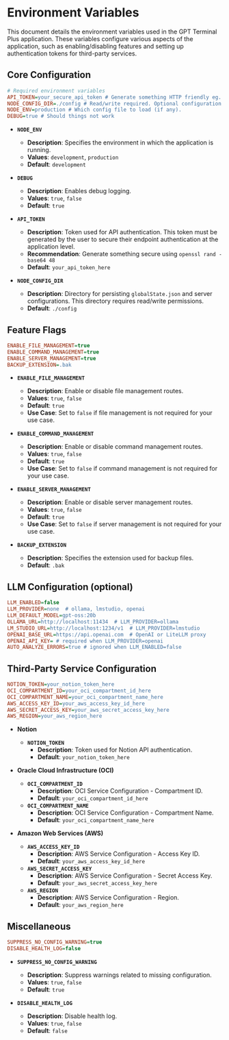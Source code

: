# Environment Variables

This document details the environment variables used in the GPT Terminal Plus application. These variables configure various aspects of the application, such as enabling/disabling features and setting up authentication tokens for third-party services.

## Core Configuration

```ini
# Required environment variables
API_TOKEN=your_secure_api_token # Generate something HTTP friendly eg. `openssl rand -base64 48` 
NODE_CONFIG_DIR=./config # Read/write required. Optional configuration files go here.
NODE_ENV=production # Which config file to load (if any).
DEBUG=true # Should things not work

```

- **`NODE_ENV`**
  - **Description**: Specifies the environment in which the application is running.
  - **Values**: `development`, `production`
  - **Default**: `development`

- **`DEBUG`**
  - **Description**: Enables debug logging.
  - **Values**: `true`, `false`
  - **Default**: `true`

- **`API_TOKEN`**
  - **Description**: Token used for API authentication. This token must be generated by the user to secure their endpoint authentication at the application level.
  - **Recommendation**: Generate something secure using `openssl rand -base64 48`
  - **Default**: `your_api_token_here`

- **`NODE_CONFIG_DIR`**
  - **Description**: Directory for persisting `globalState.json` and server configurations. This directory requires read/write permissions.
  - **Default**: `./config`

## Feature Flags

```ini
ENABLE_FILE_MANAGEMENT=true
ENABLE_COMMAND_MANAGEMENT=true
ENABLE_SERVER_MANAGEMENT=true
BACKUP_EXTENSION=.bak
```

- **`ENABLE_FILE_MANAGEMENT`**
  - **Description**: Enable or disable file management routes.
  - **Values**: `true`, `false`
  - **Default**: `true`
  - **Use Case**: Set to `false` if file management is not required for your use case.

- **`ENABLE_COMMAND_MANAGEMENT`**
  - **Description**: Enable or disable command management routes.
  - **Values**: `true`, `false`
  - **Default**: `true`
  - **Use Case**: Set to `false` if command management is not required for your use case.

- **`ENABLE_SERVER_MANAGEMENT`**
  - **Description**: Enable or disable server management routes.
  - **Values**: `true`, `false`
  - **Default**: `true`
  - **Use Case**: Set to `false` if server management is not required for your use case.

- **`BACKUP_EXTENSION`**
  - **Description**: Specifies the extension used for backup files.
  - **Default**: `.bak`
 
## LLM Configuration (optional)

```ini
LLM_ENABLED=false
LLM_PROVIDER=none  # ollama, lmstudio, openai
LLM_DEFAULT_MODEL=gpt-oss:20b
OLLAMA_URL=http://localhost:11434  # LLM_PROVIDER=ollama
LM_STUDIO_URL=http://localhost:1234/v1  # LLM_PROVIDER=lmstudio
OPENAI_BASE_URL=https://api.openai.com  # OpenAI or LiteLLM proxy
OPENAI_API_KEY= # required when LLM_PROVIDER=openai
AUTO_ANALYZE_ERRORS=true # ignored when LLM_ENABLED=false
```

## Third-Party Service Configuration

```ini
NOTION_TOKEN=your_notion_token_here
OCI_COMPARTMENT_ID=your_oci_compartment_id_here
OCI_COMPARTMENT_NAME=your_oci_compartment_name_here
AWS_ACCESS_KEY_ID=your_aws_access_key_id_here
AWS_SECRET_ACCESS_KEY=your_aws_secret_access_key_here
AWS_REGION=your_aws_region_here
```

- **Notion**
  - **`NOTION_TOKEN`**
    - **Description**: Token used for Notion API authentication.
    - **Default**: `your_notion_token_here`

- **Oracle Cloud Infrastructure (OCI)**
  - **`OCI_COMPARTMENT_ID`**
    - **Description**: OCI Service Configuration - Compartment ID.
    - **Default**: `your_oci_compartment_id_here`
  - **`OCI_COMPARTMENT_NAME`**
    - **Description**: OCI Service Configuration - Compartment Name.
    - **Default**: `your_oci_compartment_name_here`

- **Amazon Web Services (AWS)**
  - **`AWS_ACCESS_KEY_ID`**
    - **Description**: AWS Service Configuration - Access Key ID.
    - **Default**: `your_aws_access_key_id_here`
  - **`AWS_SECRET_ACCESS_KEY`**
    - **Description**: AWS Service Configuration - Secret Access Key.
    - **Default**: `your_aws_secret_access_key_here`
  - **`AWS_REGION`**
    - **Description**: AWS Service Configuration - Region.
    - **Default**: `your_aws_region_here`

## Miscellaneous

```ini
SUPPRESS_NO_CONFIG_WARNING=true
DISABLE_HEALTH_LOG=false
```

- **`SUPPRESS_NO_CONFIG_WARNING`**
  - **Description**: Suppress warnings related to missing configuration.
  - **Values**: `true`, `false`
  - **Default**: `true`

- **`DISABLE_HEALTH_LOG`**
  - **Description**: Disable health log.
  - **Values**: `true`, `false`
  - **Default**: `false`

